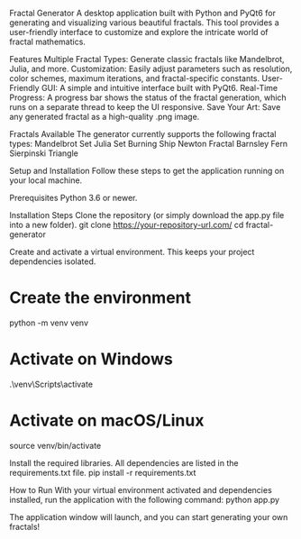 Fractal Generator 
A desktop application built with Python and PyQt6 for generating and visualizing various beautiful fractals. This tool provides a user-friendly interface to customize and explore the intricate world of fractal mathematics.

Features
Multiple Fractal Types: Generate classic fractals like Mandelbrot, Julia, and more.
Customization: Easily adjust parameters such as resolution, color schemes, maximum iterations, and fractal-specific constants.
User-Friendly GUI: A simple and intuitive interface built with PyQt6.
Real-Time Progress: A progress bar shows the status of the fractal generation, which runs on a separate thread to keep the UI responsive.
Save Your Art: Save any generated fractal as a high-quality .png image.

Fractals Available
The generator currently supports the following fractal types:
Mandelbrot Set
Julia Set
Burning Ship
Newton Fractal
Barnsley Fern
Sierpinski Triangle

Setup and Installation
Follow these steps to get the application running on your local machine.

Prerequisites
Python 3.6 or newer.

Installation Steps
Clone the repository (or simply download the app.py file into a new folder).
git clone https://your-repository-url.com/
cd fractal-generator

Create and activate a virtual environment. This keeps your project dependencies isolated.
# Create the environment
python -m venv venv

# Activate on Windows
.\venv\Scripts\activate

# Activate on macOS/Linux
source venv/bin/activate

Install the required libraries. All dependencies are listed in the requirements.txt file.
pip install -r requirements.txt


How to Run
With your virtual environment activated and dependencies installed, run the application with the following command:
python app.py


The application window will launch, and you can start generating your own fractals!